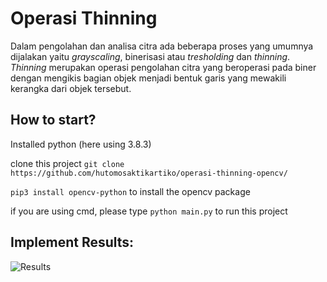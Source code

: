 # Operasi Thinning
Dalam pengolahan dan analisa citra ada beberapa proses yang umumnya dijalakan yaitu *grayscaling*, binerisasi atau *tresholding* dan *thinning*. *Thinning* merupakan operasi pengolahan citra yang beroperasi pada biner dengan mengikis bagian objek menjadi bentuk garis yang mewakili kerangka dari objek tersebut.

## How to start?
Installed python (here using 3.8.3)

clone this project `git clone https://github.com/hutomosaktikartiko/operasi-thinning-opencv/`

`pip3 install opencv-python` to install the opencv package

if you are using cmd, please type `python main.py` to run this project

## Implement Results:
![Results](https://user-images.githubusercontent.com/51199036/94669660-bb952680-033b-11eb-8443-0fbb1961b95f.png)
